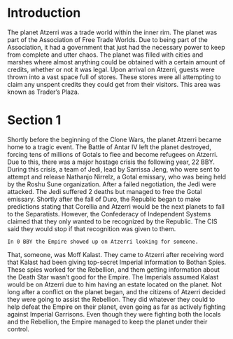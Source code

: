 # Introduction

The planet Atzerri was a trade world within the inner rim.
The planet was part of the Association of Free Trade Worlds.
Due to being part of the Association, it had a government that just had the necessary power to keep from complete and utter chaos.
The planet was filled with cities and marshes where almost anything could be obtained with a certain amount of credits, whether or not it was legal.
Upon arrival on Atzerri, guests were thrown into a vast space full of stores.
These stores were all attempting to claim any unspent credits they could get from their visitors.
This area was known as Trader’s Plaza.

# Section 1

Shortly before the beginning of the Clone Wars, the planet Atzerri became home to a tragic event.
The Battle of Antar IV left the planet destroyed, forcing tens of millions of Gotals to flee and become refugees on Atzerri.
Due to this, there was a major hostage crisis the following year, 22 BBY.
During this crisis, a team of Jedi, lead by Sarrissa Jeng, who were sent to attempt and release Nathanjo Nirrelz, a Gotal emissary, who was being held by the Roshu Sune organization.
After a failed negotiation, the Jedi were attacked.
The Jedi suffered 2 deaths but managed to free the Gotal emissary.
Shortly after the fall of Duro, the Republic began to make predictions stating that Corellia and Atzerri would be the next planets to fall to the Separatists.
However, the Confederacy of Independent Systems claimed that they only wanted to be recognized by the Republic.
The CIS said they would stop if that recognition was given to them.

```
In 0 BBY the Empire showed up on Atzerri looking for someone.
```

That, someone, was Moff Kalast.
They came to Atzerri after receiving word that Kalast had been giving top-secret Imperial information to Bothan Spies.
These spies worked for the Rebellion, and them getting information about the Death Star wasn’t good for the Empire.
The Imperials assumed Kalast would be on Atzerri due to him having an estate located on the planet.
Not long after a conflict on the planet began, and the citizens of Atzerri decided they were going to assist the Rebellion.
They did whatever they could to help defeat the Empire on their planet, even going as far as actively fighting against Imperial Garrisons.
Even though they were fighting both the locals and the Rebellion, the Empire managed to keep the planet under their control.
